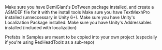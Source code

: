 Make sure you have DemiGiant's DoTween package installed, and create a ASMDEF file for it with the install tools
Make sure you have TextMexhPro installed (unneccessary in Unity 6+).
Make sure you have Unity's Localization Package installed.
Make sure you have Unity's Addressables installed (included with localization)

Prefabs in Samples are meant to be copied into your own project (especially if you're using RedHeadToolz as a sub-repo)